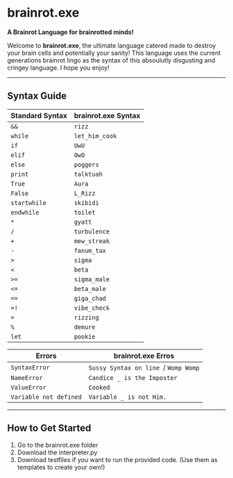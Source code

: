 # brainrot.exe

**A Brainrot Language for brainrotted minds!**

Welcome to **brainrot.exe**, the ultimate language catered made to destroy your brain cells and potentially your sanity! This language uses the current generations brainrot lingo as the syntax of this absoulutly disgusting and cringey language. I hope you enjoy!

---

## Syntax Guide

| **Standard Syntax** | **brainrot.exe Syntax** |
|----------------------|--------------------------|
| `&&`                | `rizz`                  |
| `while`             | `let_him_cook`          |
| `if`                | `UwU`                   |
| `elif`              | `OwO`                   |
| `else`              | `poggers`               |
| `print`             | `talktuah`              |
| `True`              | `Aura`                  |
| `False`             | `L_Rizz`                |
| `startwhile`        | `skibidi`               |
| `endwhile`          | `toilet`                |
| `*`                 | `gyatt`                 |
| `/`                 | `turbulence`            |
| `+`                 | `mew_streak`            |
| `-`                 | `fanum_tax`             |
| `>`                 | `sigma`                 |
| `<`                 | `beta`                  |
| `>=`                | `sigma_male`            |
| `<=`                | `beta_male`             |
| `==`                | `giga_chad`             |
| `=!`                | `vibe_check`            |
| `=`                 | `rizzing`               |
| `%`                 | `demure`                |
| `let`               | `pookie`                |

|       **Errors**      |       **brainrot.exe Erros**        |
|-----------------------|-------------------------------------|
| `SyntaxError`         | `Sussy Syntax on line `/ `Womp Womp`|
| `NameError`           | `Candice _ is the Imposter`         |
| `ValueError`          | `Cooked`                            |
| `Variable not defined`| `Variable _ is not Him.`            |
---

## How to Get Started

1. Go to the brainrot.exe folder
2. Download the interpreter.py
3. Download testfiles if you want to run the provided code. (Use them as templates to create your own!)
